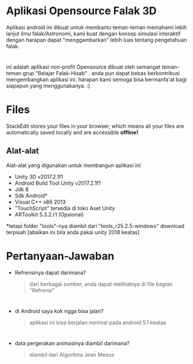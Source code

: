 # Aplikasi Opensource Falak 3D

Aplikasi android ini dibuat untuk membantu teman-teman memahami lebih lanjut ilmu falak/Astronomi, kami buat dengan konsep simulasi interaktif dengan harapan dapat "menggambarkan" lebih luas tentang pengetahuan falak.
# 
ini adalah aplikasi non-profit Opensource dibuat oleh semangat teman-teman grup "Belajar Falak-Hisab" . anda pun dapat bebas berkontribusi mengembangkan aplikasi ini.
harapan kami semoga bisa bermanfa'at bagi siapapun yang menggunakanya. :)

# Files

StackEdit stores your files in your browser, which means all your files are automatically saved locally and are accessible **offline!**

## Alat-alat
Alat-alat yang digunakan untuk membangun aplikasi ini

- Unity 3D v2017.2.1f1
- Android Build Tool Unity v2017.2.1f1
- Jdk 8
- Sdk Android*
- Visual C++ x86 2013
- "TouchScript" tersedia di toko Aset Unity
-  ARToolkit 5.3.2.r1 (Opsional) 

*tetapi folder "tools"-nya diambil dari "tools_r25.2.5-windows" download terpisah [abaikan ini bila anda pakai unity 2018 keatas]



# Pertanyaan-Jawaban

- Refrensinya dapat darimana?
	>dari berbagai sumber, anda dapat melihatnya di file bagian "Refrensi"
#
- di Android saya kok ngga bisa jalan?
	> aplikasi ini bisa berjalan minimal pada android 5.1 keatas
#
- data pergerakan animasinya diambil darimana?
	> diambil dari Algoritma Jean Meeus

